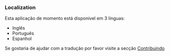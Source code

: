 ### Localization

Esta aplicação de momento está disponível em 3 línguas:
  * Inglês
  * Português
  * Espanhol


Se gostaria de ajudar com a tradução por favor visite a secção [Contribuindo](../customization/contributing/)